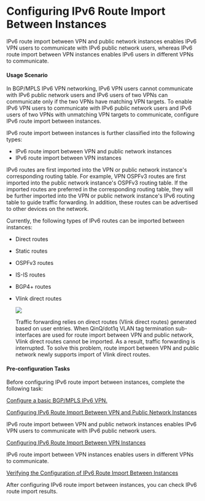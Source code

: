 Configuring IPv6 Route Import Between Instances
===============================================

IPv6 route import between VPN and public network instances enables IPv6 VPN users to communicate with IPv6 public network users, whereas IPv6 route import between VPN instances enables IPv6 users in different VPNs to communicate.

#### Usage Scenario

In BGP/MPLS IPv6 VPN networking, IPv6 VPN users cannot communicate with IPv6 public network users and IPv6 users of two VPNs can communicate only if the two VPNs have matching VPN targets. To enable IPv6 VPN users to communicate with IPv6 public network users and IPv6 users of two VPNs with unmatching VPN targets to communicate, configure IPv6 route import between instances.

IPv6 route import between instances is further classified into the following types:

* IPv6 route import between VPN and public network instances
* IPv6 route import between VPN instances

IPv6 routes are first imported into the VPN or public network instance's corresponding routing table. For example, VPN OSPFv3 routes are first imported into the public network instance's OSPFv3 routing table. If the imported routes are preferred in the corresponding routing table, they will be further imported into the VPN or public network instance's IPv6 routing table to guide traffic forwarding. In addition, these routes can be advertised to other devices on the network.

Currently, the following types of IPv6 routes can be imported between instances:

* Direct routes
* Static routes
* OSPFv3 routes
* IS-IS routes
* BGP4+ routes
* Vlink direct routes
  
  ![](../../../../public_sys-resources/note_3.0-en-us.png) 
  
  Traffic forwarding relies on direct routes (Vlink direct routes) generated based on user entries. When QinQ/dot1q VLAN tag termination sub-interfaces are used for route import between VPN and public network, Vlink direct routes cannot be imported. As a result, traffic forwarding is interrupted. To solve this problem, route import between VPN and public network newly supports import of Vlink direct routes.


#### Pre-configuration Tasks

Before configuring IPv6 route import between instances, complete the following task:

[Configure a basic BGP/MPLS IPv6 VPN.](dc_vrp_mpls-l3vpn-v6_cfg_2057.html)


[Configuring IPv6 Route Import Between VPN and Public Network Instances](../../../../software/nev8r10_vrpv8r16/user/vrp/dc_vrp_mpls-l3vpn-v6_cfg_2101.html)

IPv6 route import between VPN and public network instances enables IPv6 VPN users to communicate with IPv6 public network users.

[Configuring IPv6 Route Import Between VPN Instances](../../../../software/nev8r10_vrpv8r16/user/vrp/dc_vrp_mpls-l3vpn-v6_cfg_2102.html)

IPv6 route import between VPN instances enables users in different VPNs to communicate.

[Verifying the Configuration of IPv6 Route Import Between Instances](../../../../software/nev8r10_vrpv8r16/user/vrp/dc_vrp_mpls-l3vpn-v6_cfg_2103.html)

After configuring IPv6 route import between instances, you can check IPv6 route import results.